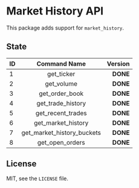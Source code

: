 # Market History API

This package adds support for `market_history`.

## State

| **ID** | **Command Name** | **Version** |
|:-- |:----------------------------:|---------:|
| 1  | get_ticker					| **DONE** |
| 2  | get_volume					| **DONE** |
| 3  | get_order_book				| **DONE** |
| 4  | get_trade_history			| **DONE** |
| 5  | get_recent_trades			| **DONE** |
| 6  | get_market_history			| **DONE** |
| 7  | get_market_history_buckets	| **DONE** |
| 8  | get_open_orders				| **DONE** |

## License

MIT, see the `LICENSE` file.
